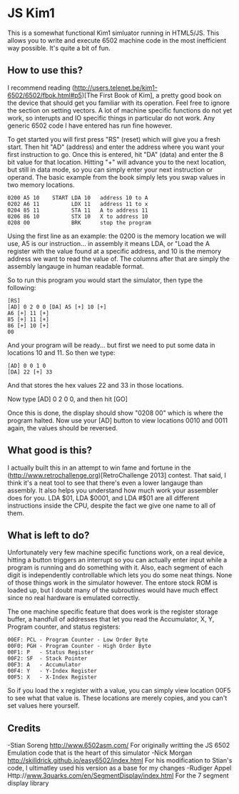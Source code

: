 JS Kim1
=======

This is a somewhat functional Kim1 simluator running in HTML5/JS.  This allows you to write and execute 6502 machine code in the most inefficient way possible.  It's quite a bit of fun.

How to use this?
----------------

I recommend reading (http://users.telenet.be/kim1-6502/6502/fbok.html#p5)[The First Book of Kim],  a pretty good book on the device that should get you familiar with its operation.  Feel free to ignore the section on setting vectors.  A lot of machine specific functions do not yet work, so interupts and IO specific things in particular do not work.  Any generic 6502 code I have entered has run fine however. 

To get started you will first press "RS"  (reset) which will give you a fresh start.  Then hit "AD" (address) and enter the address where you want your first instruction to go.  Once this is entered, hit "DA" (data) and enter the 8 bit value for that location.  Hitting "+" will advance you to the next location, but still in data mode, so you can simply enter your next instruction or operand.  The basic example from the book simply lets you swap values in two memory locations.  

   
    0200 A5 10    START LDA 10   address 10 to A
    0202 A6 11          LDX 11   address 11 to x
    0204 85 11          STA 11   A to address 11
    0206 86 10          STX 10   X to address 10
    0208 00             BRK      stop the program


Using the first line as an example:  the 0200 is the memory location we will use,  A5 is our instruction... in assembly it means LDA, or "Load the A register with the value found at a specific address, and 10 is the memory address we want to read the value of.  The columns after that are simply the assembly langauge in human readable format.

So to run this program you would start the simulator, then type the following:

    [RS] 
    [AD] 0 2 0 0 [DA] A5 [+] 10 [+]
    A6 [+] 11 [+]
    85 [+] 11 [+]
    86 [+] 10 [+]
    00

And your program will be ready... but first we need to put some data in locations 10 and 11.  So then we type:

    [AD] 0 0 1 0 
    [DA] 22 [+] 33

And that stores the hex values 22 and 33 in those locations.

Now type [AD] 0 2 0 0, and then hit [GO]

Once this is done, the display should show "0208 00" which is where the program halted.  Now use your [AD] button to view locations 0010 and 0011 again,  the values should be reversed.

What good is this?
------------------

I actually built this in an attempt to win fame and fortune in the (http://www.retrochallenge.org)[RetroChallenge 2013] contest.  That said, I think it's a neat tool to see that there's even a lower langauge than assembly.  It also helps you understand how much work your assembler does for you.  LDA $01, LDA $0001, and LDA #$01 are all different instructions inside the CPU, despite the fact we give one name to all of them.

What is left to do?
-------------------

Unfortunately very few machine specific functions work,  on a real device, hitting a button triggers an interrupt so you can actually enter input while a program is running and do something with it.  Also, each segment of each digit is independently controllable which lets you do some neat things.  None of those things work in the simulator however.  The entore stock ROM is loaded up, but I doubt many of the subroutines would have much effect since no real hardware is emulated correctly.

The one machine specific feature that does work is the register storage buffer, a handfull of addresses that let you read the Accumulator, X, Y, Program counter, and status registers:

    00EF: PCL - Program Counter - Low Order Byte    
    00F0: PGH - Program Counter - High Order Byte   
    00F1: P   - Status Register                     
    00F2: SF  - Stack Pointer                       
    00F3: A   - Accumulator                         
    00F4: Y   - Y-Index Register                    
    00F5: X   - X-Index Register       

So if you  load the x register with a value, you can simply view location 00F5 to see what that value is.  These locations are merely copies, and you can't set values here yourself.

Credits
-------

-Stian Soreng  http://www.6502asm.com/  For originally writting the JS 6502 Emulation code that is the heart of this simulator
-Nick Morgan http://skilldrick.github.io/easy6502/index.html For his modification to Stian's code, I ultimatley used his version as a base for my changes
-Rudiger Appel Http://www.3quarks.com/en/SegmentDisplay/index.html For the 7 segment display library